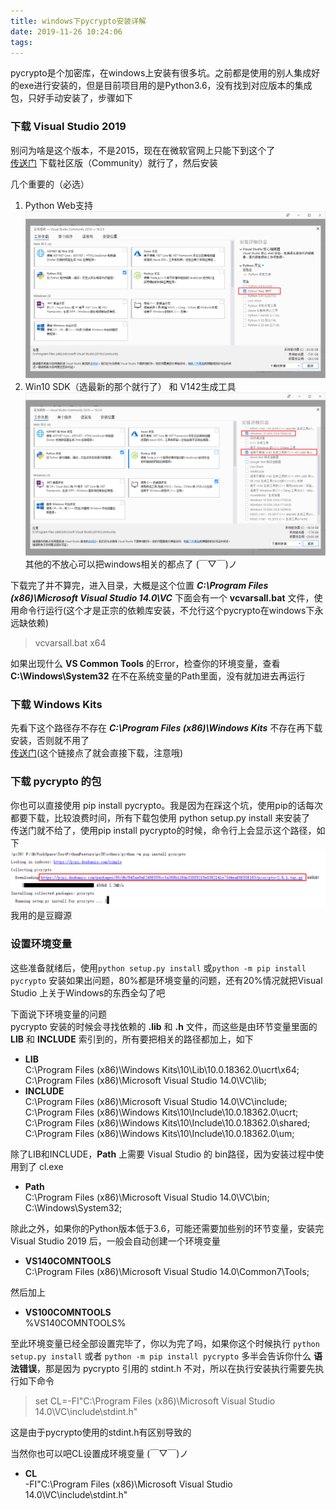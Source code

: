 ```yaml
---
title: windows下pycrypto安装详解
date: 2019-11-26 10:24:06
tags:
---
```

pycrypto是个加密库，在windows上安装有很多坑。之前都是使用的别人集成好的exe进行安装的，但是目前项目用的是Python3.6，没有找到对应版本的集成包，只好手动安装了，步骤如下
<escape><!-- more --></escape>

### 下载 Visual Studio 2019  
别问为啥是这个版本，不是2015，现在在微软官网上只能下到这个了  
[传送门](https://visualstudio.microsoft.com/zh-hans/vs/)
下载社区版（Community）就行了，然后安装  

几个重要的（必选）
1. Python Web支持  
![Image1.png](windows下pycrypto安装详解/Image1.png)  
2. Win10 SDK（选最新的那个就行了） 和 V142生成工具  
![Image2.png](windows下pycrypto安装详解/Image2.png)  
其他的不放心可以把windows相关的都点了 (￣▽￣)ノ  

下载完了并不算完，进入目录，大概是这个位置 ***C:\Program Files (x86)\Microsoft Visual Studio 14.0\VC*** 下面会有一个 **vcvarsall.bat** 文件，使用命令行运行(这个才是正宗的依赖库安装，不允行这个pycrypto在windows下永远缺依赖)  
> vcvarsall.bat x64  

如果出现什么 **VS Common Tools** 的Error，检查你的环境变量，查看 **C:\Windows\System32** 在不在系统变量的Path里面，没有就加进去再运行  

### 下载 Windows Kits  
先看下这个路径存不存在 ***C:\Program Files (x86)\Windows Kits*** 不存在再下载安装，否则就不用了  
[传送门](https://download.microsoft.com/download/4/2/2/42245968-6A79-4DA7-A5FB-08C0AD0AE661/windowssdk/winsdksetup.exe)(这个链接点了就会直接下载，注意哦)  

### 下载 pycrypto 的包  
你也可以直接使用 pip install pycrypto。我是因为在踩这个坑，使用pip的话每次都要下载，比较浪费时间，所有下载包使用 python setup.py install 来安装了  
传送门就不给了，使用pip install pycrypto的时候，命令行上会显示这个路径，如下
![Image3.png](windows下pycrypto安装详解/Image3.png)  
我用的是豆瓣源  

### 设置环境变量  
这些准备就绪后，使用`python setup.py install` 或`python -m pip install pycrypto` 安装如果出问题，80%都是环境变量的问题，还有20%情况就把Visual Studio 上关于Windows的东西全勾了吧  

下面说下环境变量的问题  
pycrypto 安装的时候会寻找依赖的 **.lib** 和 **.h** 文件，而这些是由环节变量里面的 **LIB** 和 **INCLUDE** 索引到的，所有要把相关的路径都加上，如下  
* **LIB**   
    C:\Program Files (x86)\Windows Kits\10\Lib\10.0.18362.0\ucrt\x64;  
    C:\Program Files (x86)\Microsoft Visual Studio 14.0\VC\lib;  
* **INCLUDE**  
    C:\Program Files (x86)\Microsoft Visual Studio 14.0\VC\include;  
    C:\Program Files (x86)\Windows Kits\10\Include\10.0.18362.0\ucrt\;  
    C:\Program Files (x86)\Windows Kits\10\Include\10.0.18362.0\shared;  
    C:\Program Files (x86)\Windows Kits\10\Include\10.0.18362.0\um;  

除了LIB和INCLUDE，**Path** 上需要 Visual Studio 的 bin路径，因为安装过程中使用到了 cl.exe  
* **Path**  
    C:\Program Files (x86)\Microsoft Visual Studio 14.0\VC\bin;  
    C:\Windows\System32;  
    
除此之外，如果你的Python版本低于3.6，可能还需要加些别的环节变量，安装完 Visual Studio 2019 后，一般会自动创建一个环境变量  
* **VS140COMNTOOLS**  
    C:\Program Files (x86)\Microsoft Visual Studio 14.0\Common7\Tools\;  

然后加上  
* **VS100COMNTOOLS**  
    %VS140COMNTOOLS%  

至此环境变量已经全部设置完毕了，你以为完了吗，如果你这个时候执行 `python setup.py install`  或者 `python -m pip install pycrypto` 多半会告诉你什么 **语法错误**，那是因为 pycrypto 引用的 stdint.h 不对，所以在执行安装执行需要先执行如下命令  
> set CL=-FI"C:\Program Files (x86)\Microsoft Visual Studio 14.0\VC\include\stdint.h"  

这是由于pycrypto使用的stdint.h有区别导致的  

当然你也可以吧CL设置成环境变量 (￣▽￣)ノ
* **CL**  
    -FI"C:\Program Files (x86)\Microsoft Visual Studio 14.0\VC\include\stdint.h"

